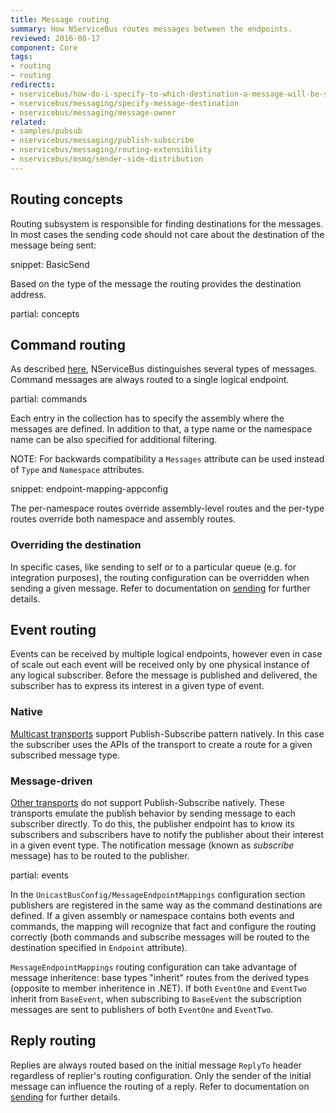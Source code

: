 ```yaml
---
title: Message routing
summary: How NServiceBus routes messages between the endpoints.
reviewed: 2016-08-17
component: Core
tags:
- routing
- routing
redirects:
- nservicebus/how-do-i-specify-to-which-destination-a-message-will-be-sent
- nservicebus/messaging/specify-message-destination
- nservicebus/messaging/message-owner
related:
- samples/pubsub
- nservicebus/messaging/publish-subscribe
- nservicebus/messaging/routing-extensibility
- nservicebus/msmq/sender-side-distribution
---
```



## Routing concepts

Routing subsystem is responsible for finding destinations for the messages. In most cases the sending code should not care about the destination of the message being sent:

snippet: BasicSend

Based on the type of the message the routing provides the destination address.

partial: concepts


## Command routing

As described [here](/nservicebus/messaging/messages-events-commands.md), NServiceBus distinguishes several types of messages. Command messages are always routed to a single logical endpoint. 

partial: commands

Each entry in the collection has to specify the assembly where the messages are defined. In addition to that, a type name or the namespace name can be also specified for additional filtering. 

NOTE: For backwards compatibility a `Messages` attribute can be used instead of `Type` and `Namespace` attributes. 

snippet: endpoint-mapping-appconfig

The per-namespace routes override assembly-level routes and the per-type routes override both namespace and assembly routes. 


### Overriding the destination

In specific cases, like sending to self or to a particular queue (e.g. for integration purposes), the routing configuration can be overridden when sending a given message. Refer to documentation on [sending](/nservicebus/messaging/send-a-message.md) for further details.


## Event routing

Events can be received by multiple logical endpoints, however even in case of scale out each event will be received only by one physical instance of any logical subscriber. Before the message is published and delivered, the subscriber has to express its interest in a given type of event. 


### Native

[Multicast transports](/nservicebus/transports/#types-of-transports-multicast-enabled-transports) support Publish-Subscribe pattern natively. In this case the subscriber uses the APIs of the transport to create a route for a given subscribed message type.


### Message-driven

[Other transports](/nservicebus/transports/#types-of-transports-unicast-only-transports) do not support Publish-Subscribe natively. These transports emulate the publish behavior by sending message to each subscriber directly. To do this, the publisher endpoint has to know its subscribers and subscribers have to notify the publisher about their interest in a given event type. The notification message (known as *subscribe* message) has to be routed to the publisher.

partial: events

In the `UnicastBusConfig/MessageEndpointMappings` configuration section publishers are registered in the same way as the command destinations are defined. If a given assembly or namespace contains both events and commands, the mapping will recognize that fact and configure the routing correctly (both commands and subscribe messages will be routed to the destination specified in `Endpoint` attribute).

`MessageEndpointMappings` routing configuration can take advantage of message inheritence: base types "inherit" routes from the derived types (opposite to member inheritence in .NET). If both `EventOne` and `EventTwo` inherit from `BaseEvent`, when subscribing to `BaseEvent` the subscription messages are sent to publishers of both `EventOne` and `EventTwo`.


## Reply routing

Replies are always routed based on the initial message `ReplyTo` header regardless of replier's routing configuration. Only the sender of the initial message can influence the routing of a reply. Refer to documentation on [sending](/nservicebus/messaging/send-a-message.md) for further details.
